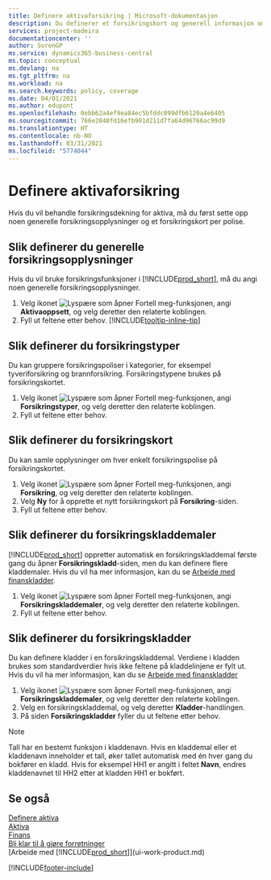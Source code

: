 ```yaml
---
title: Definere aktivaforsikring | Microsoft-dokumentasjon
description: Du definerer et forsikringskort og generell informasjon om forsikringspolise for å behandle forsikringsdekning for aktiva.
services: project-madeira
documentationcenter: ''
author: SorenGP
ms.service: dynamics365-business-central
ms.topic: conceptual
ms.devlang: na
ms.tgt_pltfrm: na
ms.workload: na
ms.search.keywords: policy, coverage
ms.date: 04/01/2021
ms.author: edupont
ms.openlocfilehash: 0ebb62a4ef9ea84ec5bfddc099dfb6120a4e6405
ms.sourcegitcommit: 766e2840fd16efb901d211d7fa64d96766ac99d9
ms.translationtype: HT
ms.contentlocale: nb-NO
ms.lasthandoff: 03/31/2021
ms.locfileid: "5774044"
---
```

# <a name="set-up-fixed-asset-insurance"></a>Definere aktivaforsikring
Hvis du vil behandle forsikringsdekning for aktiva, må du først sette opp noen generelle forsikringsopplysninger og et forsikringskort per polise.

## <a name="to-set-up-general-insurance-information"></a>Slik definerer du generelle forsikringsopplysninger
Hvis du vil bruke forsikringsfunksjoner i [!INCLUDE[prod_short](includes/prod_short.md)], må du angi noen generelle forsikringsopplysninger.  

1. Velg ikonet ![Lyspære som åpner Fortell meg-funksjonen](media/ui-search/search_small.png "Fortell hva du vil gjøre"), angi **Aktivaoppsett**, og velg deretter den relaterte koblingen.  
2. Fyll ut feltene etter behov. [!INCLUDE[tooltip-inline-tip](includes/tooltip-inline-tip_md.md)]  

## <a name="to-set-up-insurance-types"></a>Slik definerer du forsikringstyper
Du kan gruppere forsikringspoliser i kategorier, for eksempel tyveriforsikring og brannforsikring. Forsikringstypene brukes på forsikringskortet.

1. Velg ikonet ![Lyspære som åpner Fortell meg-funksjonen](media/ui-search/search_small.png "Fortell hva du vil gjøre"), angi **Forsikringstyper**, og velg deretter den relaterte koblingen.  
2. Fyll ut feltene etter behov.

## <a name="to-set-up-insurance-cards"></a>Slik definerer du forsikringskort
Du kan samle opplysninger om hver enkelt forsikringspolise på forsikringskortet.  

1. Velg ikonet ![Lyspære som åpner Fortell meg-funksjonen](media/ui-search/search_small.png "Fortell hva du vil gjøre"), angi **Forsikring**, og velg deretter den relaterte koblingen.  
2. Velg **Ny** for å opprette et nytt forsikringskort på **Forsikring**-siden.  
3. Fyll ut feltene etter behov.

## <a name="to-set-up-insurance-journal-templates"></a>Slik definerer du forsikringskladdemaler
[!INCLUDE[prod_short](includes/prod_short.md)] oppretter automatisk en forsikringskladdemal første gang du åpner **Forsikringskladd**-siden, men du kan definere flere kladdemaler. Hvis du vil ha mer informasjon, kan du se [Arbeide med finanskladder](ui-work-general-journals.md).  

1. Velg ikonet ![Lyspære som åpner Fortell meg-funksjonen](media/ui-search/search_small.png "Fortell hva du vil gjøre"), angi **Forsikringskladdemaler**, og velg deretter den relaterte koblingen.  
2. Fyll ut feltene etter behov.

## <a name="to-set-up-insurance-journal-batches"></a>Slik definerer du forsikringskladder
Du kan definere kladder i en forsikringskladdemal. Verdiene i kladden brukes som standardverdier hvis ikke feltene på kladdelinjene er fylt ut. Hvis du vil ha mer informasjon, kan du se [Arbeide med finanskladder](ui-work-general-journals.md)  

1. Velg ikonet ![Lyspære som åpner Fortell meg-funksjonen](media/ui-search/search_small.png "Fortell hva du vil gjøre"), angi **Forsikringskladdemaler**, og velg deretter den relaterte koblingen.  
2. Velg en forsikringskladdemal, og velg deretter **Kladder**-handlingen.
3. På siden **Forsikringskladder** fyller du ut feltene etter behov.

> [!NOTE]  
>   Tall har en bestemt funksjon i kladdenavn. Hvis en kladdemal eller et kladdenavn inneholder et tall, øker tallet automatisk med én hver gang du bokfører en kladd. Hvis for eksempel HH1 er angitt i feltet **Navn**, endres kladdenavnet til HH2 etter at kladden HH1 er bokført.

## <a name="see-also"></a>Se også
[Definere aktiva](fa-setup.md)  
[Aktiva](fa-manage.md)  
[Finans](finance.md)  
[Bli klar til å gjøre forretninger](ui-get-ready-business.md)  
[Arbeide med [!INCLUDE[prod_short](includes/prod_short.md)]](ui-work-product.md)


[!INCLUDE[footer-include](includes/footer-banner.md)]